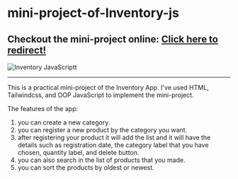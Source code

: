 # mini-project-of-Inventory-js

<h2> Checkout the mini-project online: <a href="https://inventory-mini-project-hamid-hassani.netlify.app" > Click here to redirect! </a> </h2>

![Inventory JavaScriptt](https://user-images.githubusercontent.com/96312176/183644217-2bcb0ff8-53b2-418e-8991-f5ba5aba3d0b.png)

<hr>


This is a practical mini-project of the Inventory App. I've used HTML, Tailwindcss, and OOP JavaScript to implement the mini-project.  

The features of the app:
1. you can create a new category.
2. you can register a new product by the category you want.
3. after registering your product it will add the list and it will have the details such as registration date, the category label that you have chosen, quantity label, and delete button. 
4. you can also search in the list of products that you made.
5. you can sort the products by oldest or newest.
